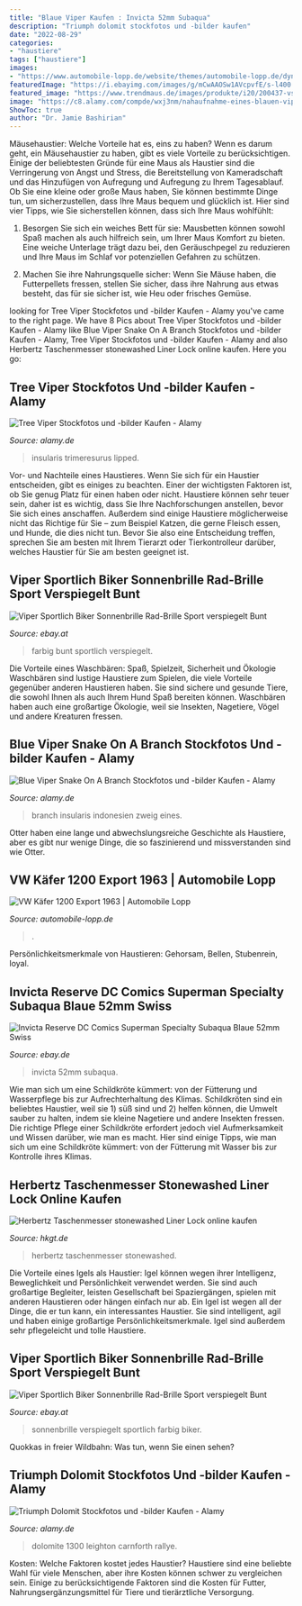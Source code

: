 ```yaml
---
title: "Blaue Viper Kaufen : Invicta 52mm Subaqua"
description: "Triumph dolomit stockfotos und -bilder kaufen"
date: "2022-08-29"
categories:
- "haustiere"
tags: ["haustiere"]
images:
- "https://www.automobile-lopp.de/website/themes/automobile-lopp.de/dynamic/fe/blog_galleries/1071/08.jpg"
featuredImage: "https://i.ebayimg.com/images/g/mCwAAOSw1AVcpvfE/s-l400.jpg"
featured_image: "https://www.trendmaus.de/images/produkte/i20/200437-vs-197------.jpg"
image: "https://c8.alamy.com/compde/wxj3nm/nahaufnahme-eines-blauen-viper-snake-ein-alterer-name-insularis-auf-einem-zweig-indonesien-wxj3nm.jpg"
ShowToc: true
author: "Dr. Jamie Bashirian"
---
```



Mäusehaustier: Welche Vorteile hat es, eins zu haben?
Wenn es darum geht, ein Mäusehaustier zu haben, gibt es viele Vorteile zu berücksichtigen. Einige der beliebtesten Gründe für eine Maus als Haustier sind die Verringerung von Angst und Stress, die Bereitstellung von Kameradschaft und das Hinzufügen von Aufregung und Aufregung zu Ihrem Tagesablauf. Ob Sie eine kleine oder große Maus haben, Sie können bestimmte Dinge tun, um sicherzustellen, dass Ihre Maus bequem und glücklich ist. Hier sind vier Tipps, wie Sie sicherstellen können, dass sich Ihre Maus wohlfühlt:
1. Besorgen Sie sich ein weiches Bett für sie: Mausbetten können sowohl Spaß machen als auch hilfreich sein, um Ihrer Maus Komfort zu bieten. Eine weiche Unterlage trägt dazu bei, den Geräuschpegel zu reduzieren und Ihre Maus im Schlaf vor potenziellen Gefahren zu schützen.

2. Machen Sie ihre Nahrungsquelle sicher: Wenn Sie Mäuse haben, die Futterpellets fressen, stellen Sie sicher, dass ihre Nahrung aus etwas besteht, das für sie sicher ist, wie Heu oder frisches Gemüse.

	

		
looking for Tree Viper Stockfotos und -bilder Kaufen - Alamy you've came to the right page. We have 8 Pics about Tree Viper Stockfotos und -bilder Kaufen - Alamy like Blue Viper Snake On A Branch Stockfotos und -bilder Kaufen - Alamy, Tree Viper Stockfotos und -bilder Kaufen - Alamy and also Herbertz Taschenmesser stonewashed Liner Lock online kaufen. Here you go:
		
    
## Tree Viper Stockfotos Und -bilder Kaufen - Alamy

<img loading=lazy src="https://c8.alamy.com/compde/2ea68tm/blaue-insularis-trimeresurus-insularis-weiss-lipped-island-pit-viper-auf-weissem-hintergrund-2ea68tm.jpg" onerror="this.onerror=null;this.src='https://tse3.mm.bing.net/th?id=OIP.Jtj1P0bsXL91iBuzABVyywHaFc&amp;pid=15.1';" alt="Tree Viper Stockfotos und -bilder Kaufen - Alamy">

_Source: alamy.de_

>insularis trimeresurus lipped. 

	

Vor- und Nachteile eines Haustieres.
Wenn Sie sich für ein Haustier entscheiden, gibt es einiges zu beachten. Einer der wichtigsten Faktoren ist, ob Sie genug Platz für einen haben oder nicht. Haustiere können sehr teuer sein, daher ist es wichtig, dass Sie Ihre Nachforschungen anstellen, bevor Sie sich eines anschaffen. Außerdem sind einige Haustiere möglicherweise nicht das Richtige für Sie – zum Beispiel Katzen, die gerne Fleisch essen, und Hunde, die dies nicht tun. Bevor Sie also eine Entscheidung treffen, sprechen Sie am besten mit Ihrem Tierarzt oder Tierkontrolleur darüber, welches Haustier für Sie am besten geeignet ist.

    
## Viper Sportlich Biker Sonnenbrille Rad-Brille Sport Verspiegelt Bunt

<img loading=lazy src="https://www.trendmaus.de/images/produkte/i20/200437-vs-197------.jpg" onerror="this.onerror=null;this.src='https://tse3.mm.bing.net/th?id=OIP.JP4fYx4Kb8x_xkwFD1LhSgHaFj&amp;pid=15.1';" alt="Viper Sportlich Biker Sonnenbrille Rad-Brille Sport verspiegelt Bunt">

_Source: ebay.at_

>farbig bunt sportlich verspiegelt. 

	

Die Vorteile eines Waschbären: Spaß, Spielzeit, Sicherheit und Ökologie
Waschbären sind lustige Haustiere zum Spielen, die viele Vorteile gegenüber anderen Haustieren haben. Sie sind sichere und gesunde Tiere, die sowohl Ihnen als auch Ihrem Hund Spaß bereiten können. Waschbären haben auch eine großartige Ökologie, weil sie Insekten, Nagetiere, Vögel und andere Kreaturen fressen.

    
## Blue Viper Snake On A Branch Stockfotos Und -bilder Kaufen - Alamy

<img loading=lazy src="https://c8.alamy.com/compde/wxj3nm/nahaufnahme-eines-blauen-viper-snake-ein-alterer-name-insularis-auf-einem-zweig-indonesien-wxj3nm.jpg" onerror="this.onerror=null;this.src='https://tse2.mm.bing.net/th?id=OIP.Q5qzJHslkFxtmL_MNePD2gHaFc&amp;pid=15.1';" alt="Blue Viper Snake On A Branch Stockfotos und -bilder Kaufen - Alamy">

_Source: alamy.de_

>branch insularis indonesien zweig eines. 

	

Otter haben eine lange und abwechslungsreiche Geschichte als Haustiere, aber es gibt nur wenige Dinge, die so faszinierend und missverstanden sind wie Otter.

    
## VW Käfer 1200 Export 1963 | Automobile Lopp

<img loading=lazy src="https://www.automobile-lopp.de/website/themes/automobile-lopp.de/dynamic/fe/blog_galleries/1071/08.jpg" onerror="this.onerror=null;this.src='https://tse1.mm.bing.net/th?id=OIP.zAabipV84XB3pLrW5mfhMgHaE8&amp;pid=15.1';" alt="VW Käfer 1200 Export 1963 | Automobile Lopp">

_Source: automobile-lopp.de_

>. 

	

Persönlichkeitsmerkmale von Haustieren: Gehorsam, Bellen, Stubenrein, loyal.

    
## Invicta Reserve DC Comics Superman Specialty Subaqua Blaue 52mm Swiss

<img loading=lazy src="https://i.ebayimg.com/images/g/mCwAAOSw1AVcpvfE/s-l400.jpg" onerror="this.onerror=null;this.src='https://tse2.mm.bing.net/th?id=OIP.A_IiRN9zVUGH_tYrgxjuWAAAAA&amp;pid=15.1';" alt="Invicta Reserve DC Comics Superman Specialty Subaqua Blaue 52mm Swiss">

_Source: ebay.de_

>invicta 52mm subaqua. 

	

Wie man sich um eine Schildkröte kümmert: von der Fütterung und Wasserpflege bis zur Aufrechterhaltung des Klimas.
Schildkröten sind ein beliebtes Haustier, weil sie 1) süß sind und 2) helfen können, die Umwelt sauber zu halten, indem sie kleine Nagetiere und andere Insekten fressen. Die richtige Pflege einer Schildkröte erfordert jedoch viel Aufmerksamkeit und Wissen darüber, wie man es macht. Hier sind einige Tipps, wie man sich um eine Schildkröte kümmert: von der Fütterung mit Wasser bis zur Kontrolle ihres Klimas.

    
## Herbertz Taschenmesser Stonewashed Liner Lock Online Kaufen

<img loading=lazy src="https://www.hkgt.de/shop/media/images/hz566612-herbertz-taschenmesser-10-big.jpg" onerror="this.onerror=null;this.src='https://tse4.mm.bing.net/th?id=OIP.RhOf_InjjGCalbaOWEJJMgHaE8&amp;pid=15.1';" alt="Herbertz Taschenmesser stonewashed Liner Lock online kaufen">

_Source: hkgt.de_

>herbertz taschenmesser stonewashed. 

	

Die Vorteile eines Igels als Haustier: Igel können wegen ihrer Intelligenz, Beweglichkeit und Persönlichkeit verwendet werden. Sie sind auch großartige Begleiter, leisten Gesellschaft bei Spaziergängen, spielen mit anderen Haustieren oder hängen einfach nur ab.
Ein Igel ist wegen all der Dinge, die er tun kann, ein interessantes Haustier. Sie sind intelligent, agil und haben einige großartige Persönlichkeitsmerkmale. Igel sind außerdem sehr pflegeleicht und tolle Haustiere.

    
## Viper Sportlich Biker Sonnenbrille Rad-Brille Sport Verspiegelt Bunt

<img loading=lazy src="https://www.trendmaus.de/images/produkte/i20/200437-vs-195------.jpg" onerror="this.onerror=null;this.src='https://tse1.mm.bing.net/th?id=OIP.kfENxjw1GOk-MQRGu_5LFgHaFj&amp;pid=15.1';" alt="Viper Sportlich Biker Sonnenbrille Rad-Brille Sport verspiegelt Bunt">

_Source: ebay.at_

>sonnenbrille verspiegelt sportlich farbig biker. 

	

Quokkas in freier Wildbahn: Was tun, wenn Sie einen sehen?

    
## Triumph Dolomit Stockfotos Und -bilder Kaufen - Alamy

<img loading=lazy src="https://c8.alamy.com/compde/ga5m00/blaue-1980-triumph-dolomite-1300-bei-leighton-hall-oldtimer-rallye-carnforth-lancashire-uk-3-juli-2016-die-jahrliche-oldtimer-rallye-findet-statt-in-der-herrlichen-leighton-hall-in-carnforth-in-lancashire-britische-sportwagen-klassiker-von-mg-bis-hin-zu-amerikanischen-muscle-cars-wie-der-dodge-viper-ford-mustangs-die-zuschauer-veranstaltung-lockte-tausende-von-besuchern-zu-diesem-malerischen-teil-des-landes-auf-der-nord-west-kuste-englands-bildnachweis-cernan-eliasalamy-live-nachrichten-ga5m00.jpg" onerror="this.onerror=null;this.src='https://tse3.mm.bing.net/th?id=OIP.1Zy_D3cAfJNNUkiVqsgajAHaFc&amp;pid=15.1';" alt="Triumph Dolomit Stockfotos und -bilder Kaufen - Alamy">

_Source: alamy.de_

>dolomite 1300 leighton carnforth rallye. 

	

Kosten: Welche Faktoren kostet jedes Haustier?
Haustiere sind eine beliebte Wahl für viele Menschen, aber ihre Kosten können schwer zu vergleichen sein. Einige zu berücksichtigende Faktoren sind die Kosten für Futter, Nahrungsergänzungsmittel für Tiere und tierärztliche Versorgung.


